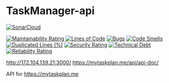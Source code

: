 # TaskManager-api
[![SonarCloud](https://sonarcloud.io/images/project_badges/sonarcloud-black.svg)](https://sonarcloud.io/summary/new_code?id=MaurerKrisztian_TaskManager-api)

[![Maintainability Rating](https://sonarcloud.io/api/project_badges/measure?project=MaurerKrisztian_TaskManager-api&metric=sqale_rating)](https://sonarcloud.io/summary/new_code?id=MaurerKrisztian_TaskManager-api)
[![Lines of Code](https://sonarcloud.io/api/project_badges/measure?project=MaurerKrisztian_TaskManager-api&metric=ncloc)](https://sonarcloud.io/summary/new_code?id=MaurerKrisztian_TaskManager-api)
[![Bugs](https://sonarcloud.io/api/project_badges/measure?project=MaurerKrisztian_TaskManager-api&metric=bugs)](https://sonarcloud.io/summary/new_code?id=MaurerKrisztian_TaskManager-api)
[![Code Smells](https://sonarcloud.io/api/project_badges/measure?project=MaurerKrisztian_TaskManager-api&metric=code_smells)](https://sonarcloud.io/summary/new_code?id=MaurerKrisztian_TaskManager-api)
[![Duplicated Lines (%)](https://sonarcloud.io/api/project_badges/measure?project=MaurerKrisztian_TaskManager-api&metric=duplicated_lines_density)](https://sonarcloud.io/summary/new_code?id=MaurerKrisztian_TaskManager-api)
[![Security Rating](https://sonarcloud.io/api/project_badges/measure?project=MaurerKrisztian_TaskManager-api&metric=security_rating)](https://sonarcloud.io/summary/new_code?id=MaurerKrisztian_TaskManager-api)
[![Technical Debt](https://sonarcloud.io/api/project_badges/measure?project=MaurerKrisztian_TaskManager-api&metric=sqale_index)](https://sonarcloud.io/summary/new_code?id=MaurerKrisztian_TaskManager-api)
[![Reliability Rating](https://sonarcloud.io/api/project_badges/measure?project=MaurerKrisztian_TaskManager-api&metric=reliability_rating)](https://sonarcloud.io/summary/new_code?id=MaurerKrisztian_TaskManager-api)

http://172.104.139.21:3000/
https://mytaskplan.me/api/api-doc/

API for https://mytaskplan.me
